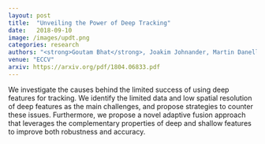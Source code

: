 ```yaml
---
layout: post
title:  "Unveiling the Power of Deep Tracking"
date:   2018-09-10
image: /images/updt.png
categories: research
authors: "<strong>Goutam Bhat</strong>, Joakim Johnander, Martin Danelljan, Fahad Shahbaz Khan, Michael Felsberg"
venue: "ECCV"
arxiv: https://arxiv.org/pdf/1804.06833.pdf
---
```


We investigate the causes behind the limited success of using deep features for tracking. We identify the limited data and low spatial resolution of deep features as the main challenges, and propose strategies to counter these issues. Furthermore, we propose a novel adaptive fusion approach that leverages the complementary properties of deep and shallow features to improve both robustness and accuracy.
	
